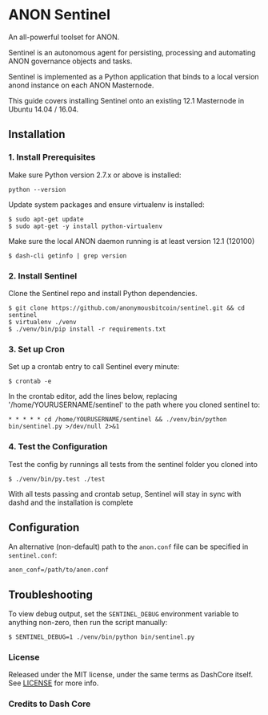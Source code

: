 # ANON Sentinel

An all-powerful toolset for ANON.


Sentinel is an autonomous agent for persisting, processing and automating ANON governance objects and tasks.

Sentinel is implemented as a Python application that binds to a local version anond instance on each ANON Masternode.

This guide covers installing Sentinel onto an existing 12.1 Masternode in Ubuntu 14.04 / 16.04.

## Installation

### 1. Install Prerequisites

Make sure Python version 2.7.x or above is installed:

    python --version

Update system packages and ensure virtualenv is installed:

    $ sudo apt-get update
    $ sudo apt-get -y install python-virtualenv

Make sure the local ANON daemon running is at least version 12.1 (120100)

    $ dash-cli getinfo | grep version

### 2. Install Sentinel

Clone the Sentinel repo and install Python dependencies.

    $ git clone https://github.com/anonymousbitcoin/sentinel.git && cd sentinel
    $ virtualenv ./venv
    $ ./venv/bin/pip install -r requirements.txt

### 3. Set up Cron

Set up a crontab entry to call Sentinel every minute:

    $ crontab -e

In the crontab editor, add the lines below, replacing '/home/YOURUSERNAME/sentinel' to the path where you cloned sentinel to:

    * * * * * cd /home/YOURUSERNAME/sentinel && ./venv/bin/python bin/sentinel.py >/dev/null 2>&1

### 4. Test the Configuration

Test the config by runnings all tests from the sentinel folder you cloned into

    $ ./venv/bin/py.test ./test

With all tests passing and crontab setup, Sentinel will stay in sync with dashd and the installation is complete

## Configuration

An alternative (non-default) path to the `anon.conf` file can be specified in `sentinel.conf`:

    anon_conf=/path/to/anon.conf

## Troubleshooting

To view debug output, set the `SENTINEL_DEBUG` environment variable to anything non-zero, then run the script manually:

    $ SENTINEL_DEBUG=1 ./venv/bin/python bin/sentinel.py



### License

Released under the MIT license, under the same terms as DashCore itself. See [LICENSE](LICENSE) for more info.

### Credits to Dash Core
